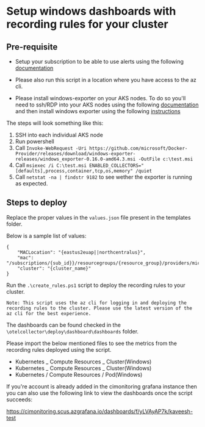 # Setup windows dashboards with recording rules for your cluster

## Pre-requisite 

- Setup your subscription to be able to use alerts using the following [documentation](https://eng.ms/docs/products/geneva/metrics/prometheus/prommdmtutorial7setupalerts)

- Please also run this script in a location where you have access to the az cli.

- Please install windows-exporter on your AKS nodes. To do so you'll need to ssh/RDP into your AKS nodes using the following [documentation](https://docs.microsoft.com/en-us/azure/aks/node-access) and then install windows exporter using the following [instructions](https://github.com/prometheus-community/windows_exporter#installation)

The steps will look something like this:

1. SSH into each individual AKS node
2. Run powershell
3. Call `Invoke-WebRequest -Uri https://github.com/microsoft/Docker-Provider/releases/download/windows-exporter-releases/windows_exporter-0.16.0-amd64.3.msi -OutFile c:\test.msi`
4. Call `msiexec /i C:\test.msi ENABLED_COLLECTORS="[defaults],process,container,tcp,os,memory" /quiet`
5. Call `netstat -na | findstr 9182` to see wether the exporter is running as expected.

## Steps to deploy

Replace the proper values in the `values.json` file present in the templates folder.

Below is a sample list of values:

```
{
    "MACLocation": "{eastus2euap||northcentralus}",
    "mac": "/subscriptions/{sub_id}}/resourcegroups/{resource_group}/providers/microsoft.monitor/accounts/{account_name}",
    "cluster": "{cluster_name}"
}
```


Run the `.\create_rules.ps1` script to deploy the recording rules to your cluster.

`Note: This script uses the az cli for logging in and deploying the recording rules to the cluster. Please use the latest version of the az cli for the best experience.`

The dashboards can be found checked in the `\otelcollector\deploy\dashboard\dashboards` folder.

Please import the below mentioned files to see the metrics from the recording rules deployed using the script.

-   Kubernetes _ Compute Resources _ Cluster(Windows)
-   Kubernetes _ Compute Resources _ Cluster(Windows)
-   Kubernetes / Compute Resources / Pod(Windows)


If you're account is already added in the cimonitoring grafana instance then you can also use the following link to view the dashboards once the script succeeds:

https://cimonitoring.scus.azgrafana.io/dashboards/f/yLVAyAP7k/kaveesh-test
